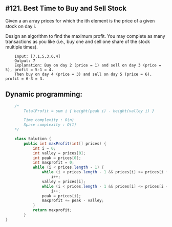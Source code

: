 ## #121. Best Time to Buy and Sell Stock    
Given a an array prices for which the ith element is the price of a given stock on day i.

Design an algorithm to find the maximum profit. You may complete as many transactions as you like (i.e., buy one and sell one share of the stock multiple times).

```
    Input: [7,1,5,3,6,4]
    Output: 7
    Explanation: Buy on day 2 (price = 1) and sell on day 3 (price = 5), profit = 5-1 = 4.
    Then buy on day 4 (price = 3) and sell on day 5 (price = 6), profit = 6-3 = 3.
```


## Dynamic programming: 
```Java
    /*
        TotalProfit = sum i { height(peak i) - height(valley i) }

        Time complexity : O(n)
        Space complexity : O(1)
    */

    class Solution {
        public int maxProfit(int[] prices) {
            int i = 0;
            int valley = prices[0];
            int peak = prices[0];
            int maxprofit = 0;
            while (i < prices.length - 1) {
                while (i < prices.length - 1 && prices[i] >= prices[i + 1])
                    i++;
                valley = prices[i];
                while (i < prices.length - 1 && prices[i] <= prices[i + 1])
                    i++;
                peak = prices[i];
                maxprofit += peak - valley;
            }
            return maxprofit;
        }
}

```




